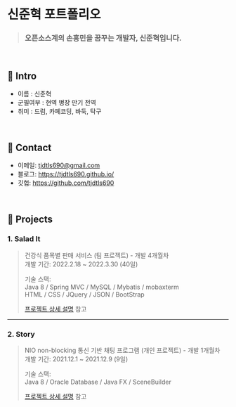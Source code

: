 # 신준혁 포트폴리오
>### 오픈소스계의 손흥민을 꿈꾸는 개발자, 신준혁입니다.

</br>

## :pushpin: Intro
- 이름 : 신준혁
- 군필여부 : 현역 병장 만기 전역
- 취미 : 드럼, 카페코딩, 바둑, 탁구

</br>

## :pushpin: Contact
- 이메일: tjdtls690@gmail.com
- 블로그: https://tjdtls690.github.io/
- 깃헙: https://github.com/tjdtls690

</br>

## :pushpin: Projects
### 1. Salad It
>건강식 품목별 판매 서비스 (팀 프로젝트) - 개발 4개월차 <br/>
>개발 기간: 2022.2.18 ~ 2022.3.30 (40일)
>  
>기술 스택:  
>Java 8 / Spring MVC / MySQL / Mybatis / mobaxterm <br/>
>HTML / CSS / JQuery / JSON / BootStrap
>  
>[프로젝트 상세 설명](https://github.com/tjdtls690/saladit) 참고

---

### 2. Story
>NIO non-blocking 통신 기반 채팅 프로그램  (개인 프로젝트) - 개발 1개월차 <br/>
>개발 기간: 2021.12.1 ~ 2021.12.9 (9일)
>  
>기술 스택:  
>Java 8 / Oracle Database / Java FX / SceneBuilder
>  
>[프로젝트 상세 설명](https://github.com/tjdtls690/Story) 참고
